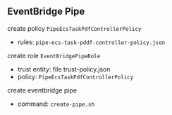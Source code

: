 ## EventBridge Pipe

create policy `PipeEcsTaskPdfControllerPolicy`
  - rules: `pipe-ecs-task-pddf-controller-policy.json`

create role `EventBridgePipeRole`
- trust entity: file trust-policy.json
- policy: `PipeEcsTaskPdfControllerPolicy`

create eventbridge pipe
  - command: `create-pipe.sh`
